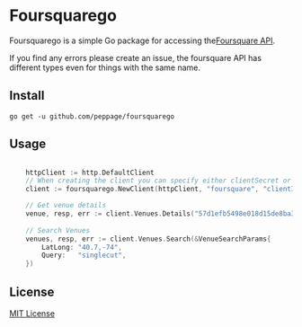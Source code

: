 # Foursquarego
Foursquarego is a simple Go package for accessing the[Foursquare API](https://developer.foursquare.com/docs/).

If you find any errors please create an issue, the foursquare API has different types even for things with the same name.

## Install
    go get -u github.com/peppage/foursquarego

## Usage
```go

    httpClient := http.DefaultClient
    // When creating the client you can specify either clientSecret or the accesstoken
    client := foursquarego.NewClient(httpClient, "foursquare", "clientId", "clientSecret", "")

    // Get venue details
    venue, resp, err := client.Venues.Details("57d1efb5498e018d15de8ba3")
    
    // Search Venues
    venues, resp, err := client.Venues.Search(&VenueSearchParams{
		LatLong: "40.7,-74",
		Query:   "singlecut",
	})

```

## License
[MIT License](LICENSE.md)